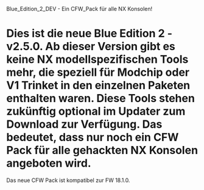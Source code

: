 Blue_Edition_2_DEV - Ein CFW_Pack für alle NX Konsolen!

# Dies ist die neue Blue Edition 2 - v2.5.0. Ab dieser Version gibt es keine NX modellspezifischen Tools mehr, die speziell für Modchip oder V1 Trinket in den einzelnen Paketen enthalten waren. Diese Tools stehen zukünftig optional im Updater zum Download zur Verfügung. Das bedeutet, dass nur noch ein CFW Pack für alle gehackten NX Konsolen angeboten wird.  
Das neue CFW Pack ist kompatibel zur FW 18.1.0. 

